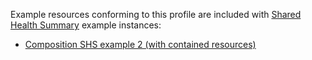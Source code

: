 
Example resources conforming to this profile are included with [Shared Health Summary](StructureDefinition-composition-shs-1.html) example instances:
* [Composition SHS example 2 (with contained resources)](Composition-bd06e981-ba86-4020-ba59-cd89f80e8712.html)
